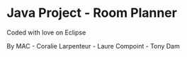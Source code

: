 # Java Project - Room Planner


Coded with love on Eclipse


By MAC - Coralie Larpenteur - Laure Compoint - Tony Dam
